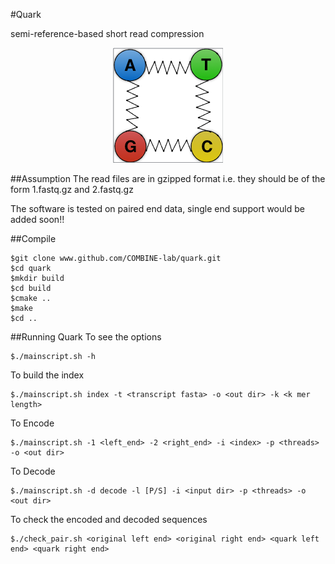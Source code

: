 #Quark 

semi-reference-based short read compression

<p align="center">
<img src="qimage.001.png">
</p>


##Assumption
The read files are in gzipped format i.e. they should be of the form 1.fastq.gz and 2.fastq.gz

The software is tested on paired end data, single end support would be added soon!!


##Compile
```{r, engine='bash', encode and decode}
$git clone www.github.com/COMBINE-lab/quark.git
$cd quark
$mkdir build
$cd build
$cmake ..
$make
$cd ..
```

##Running Quark
To see the options

```{r, engine='bash', encode and decode}
$./mainscript.sh -h

```

To build the index


```{r, engine='bash', encode and decode}
$./mainscript.sh index -t <transcript fasta> -o <out dir> -k <k mer length>

```

To Encode

```{r, engine='bash', encode and decode}
$./mainscript.sh -1 <left_end> -2 <right_end> -i <index> -p <threads> -o <out dir>

```

To Decode

```{r, engine='bash', encode and decode}
$./mainscript.sh -d decode -l [P/S] -i <input dir> -p <threads> -o <out dir>

```

To check the encoded and decoded sequences 


```{r, engine='bash', encode and decode}
$./check_pair.sh <original left end> <original right end> <quark left end> <quark right end>

```
